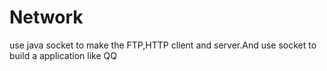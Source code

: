 # Network

use java socket to make the FTP,HTTP client and server.And use socket to build a application like QQ
